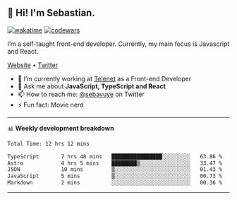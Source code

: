 ## 👋 Hi! I'm Sebastian.

[![wakatime](https://wakatime.com/badge/user/df0036c6-328a-4a39-be9b-e49417ed22a1.svg)](https://wakatime.com/@df0036c6-328a-4a39-be9b-e49417ed22a1)
[![codewars](https://www.codewars.com/users/sebavuye/badges/small)](https://www.codewars.com/users/sebavuye)

I’m a self-taught front-end developer. Currently, my main focus is Javascript and React.

[Website](https://sebastianvuye.be) • [Twitter](https://twitter.com/sebavuye)

- 🔭 I’m currently working at [Telenet](https://telenet.be/) as a Front-end Developer
- 💬 Ask me about **JavaScript, TypeScript and React**
- 📫 How to reach me: [@sebavuye](https://twitter.com/sebavuye) on Twitter
- ⚡ Fun fact: Movie nerd

-------

📊 **Weekly development breakdown**

<!--START_SECTION:waka-->

```txt
Total Time: 12 hrs 12 mins

TypeScript       7 hrs 48 mins   ████████████████░░░░░░░░░   63.86 %
Astro            4 hrs 5 mins    ████████▒░░░░░░░░░░░░░░░░   33.47 %
JSON             10 mins         ▒░░░░░░░░░░░░░░░░░░░░░░░░   01.43 %
JavaScript       5 mins          ▒░░░░░░░░░░░░░░░░░░░░░░░░   00.73 %
Markdown         2 mins          ░░░░░░░░░░░░░░░░░░░░░░░░░   00.36 %
```

<!--END_SECTION:waka-->
-------
